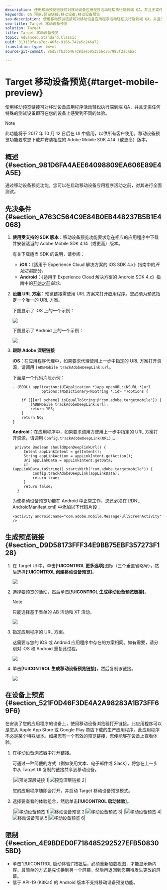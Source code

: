 ```yaml
---
description: 使用移动预览链接可对移动设备应用程序活动轻松执行端到端 QA，并且无需任何特殊的测试设备即可在您的设备上感受到不同的体验。
keywords: QA;预览;预览链接;移动设备;移动设备预览
seo-description: 使用移动预览链接可对移动设备应用程序活动轻松执行端到端 QA，并且无需任何特殊的测试设备即可在您的设备上感受到不同的体验。
seo-title: Target 移动设备预览
solution: Target
title: Target 移动设备预览
topic: Advanced,Standard,Classic
uuid: 313150fa-a7ec-46fe-9166-742a5c246a72
translation-type: tm+mt
source-git-commit: 8bd57fb3bb467d8dae50535b6c367995f2acabac

---
```



# Target 移动设备预览{#target-mobile-preview}

使用移动预览链接可对移动设备应用程序活动轻松执行端到端 QA，并且无需任何特殊的测试设备即可在您的设备上感受到不同的体验。

>[!NOTE]
>
>此功能将于 2017 年 10 月 12 日后在 UI 中启用，以供所有客户使用。移动设备预览功能要求您下载并安装相应的 Adobe Mobile SDK 4.14（或更高）版本。

## 概述 {#section_981D6FA4AEE64098809EA606E89E4A5E}

通过移动设备预览功能，您可以在启动移动设备应用程序活动之前，对其进行全面测试。

## 先决条件 {#section_A763C564C9E84B0EB448237B5B1E4068}

1. **使用受支持的 SDK 版本：**&#x200B;移动设备预览功能要求您在相应的应用程序中下载并安装适当的 Adobe Mobile SDK 4.14（或更高）版本。

   有关下载适当 SDK 的说明，请参阅：

   * **iOS：**《适用于 Experience Cloud 解决方案的 iOS SDK 4.x》[](https://marketing.adobe.com/resources/help/en_US/mobile/ios/requirements.html)指南中的&#x200B;*开始之前*&#x200B;部分。
   * **Android：**《适用于 Experience Cloud 解决方案的 Android SDK 4.x》指南中的[开始之前](https://marketing.adobe.com/resources/help/en_US/mobile/android/requirements.html)*部分。*

1. **设置 URL 方案：**&#x200B;预览链接需使用 URL 方案来打开应用程序。您必须为预览指定一个唯一的 URL 方案。

   下图显示了 iOS 上的一个示例：

   ![](assets/mobile-preview-url-scheme-ios.png)

   下图显示了 Android 上的一个示例：

   ![](assets/Android_Deeplink.png)

1. **跟踪 Adobe 深层链接**

   **iOS：**&#x200B;在应用程序代理中，如果要求代理使用上一步中指定的 URL 方案打开资源，请调用 `[ADBMobile trackAdobeDeepLink:url`。

   下面是一个代码片段示例：

   ```
   - (BOOL) application:(UIApplication *)app openURL:(NSURL *)url 
                options:(NSDictionary<NSString *,id> *)options { 
   
       if ([[url scheme] isEqualToString:@"com.adobe.targetmobile"]) { 
           [ADBMobile trackAdobeDeepLink:url]; 
           return YES; 
       } 
       return NO; 
   } 
   ```

   **Android：**&#x200B;在应用程序中，如果要求调用方使用上一步中指定的 URL 方案打开资源，请调用 `Config.trackAdobeDeepLink(URL);`。

   ```
    private Boolean shouldOpenDeeplinkUrl() { 
        Intent appLinkIntent = getIntent(); 
        String appLinkAction = appLinkIntent.getAction(); 
        Uri appLinkData = appLinkIntent.getData; 
        if (appLinkData.toString().startsWith("com.adobe.targetmobile")) { 
            Config.trackAdobeDeepLink(appLinkData); 
            return true; 
        } 
        return false; 
     }
   ```

   为使移动设备预览功能在 Android 中正常工作，您还必须在 [!DNL AndroidManifest.xml] 中添加以下代码片段：

   ```
   <activity android:name="com.adobe.mobile.MessageFullScreenActivity" />
   ```

## 生成预览链接 {#section_D9D58173FFF34E9BB75EBF357273F128}

1. 在 Target UI 中，单击&#x200B;**[!UICONTROL 更多选项]**&#x200B;图标（三个垂直省略号），然后选择&#x200B;**[!UICONTROL 创建移动设备预览]**。

   ![](assets/mobile-preview-create.png)

1. 选择要预览的活动，然后单击&#x200B;**[!UICONTROL 生成移动设备预览链接]**。

   >[!NOTE]
   >
   >只能选择基于表单的 AB 活动和 XT 活动。

   ![](assets/mobile-preview-select-activities.png)

1. 指定应用程序的 URL 方案。

   这需要与您的 iOS 或 Android 应用程序中存在的方案相同。如有需要，请分别对 iOS 和 Android 重复此过程。

   ![](assets/mobile-preview-enter-url-scheme.png)

1. 单击&#x200B;**[!UICONTROL 生成移动设备预览链接]**，然后复制该链接。

   ![](assets/mobile-preview-generate-and-copy.png)

## 在设备上预览 {#section_521F0D46F3DE4A2A98283A1B73FF69F6}

在安装了您的应用程序的设备上，使用移动设备浏览器打开链接。此应用程序可以是您从 Apple App Store 或 Google Play 商店下载的生产应用程序。此应用程序不必是某个特殊版本。如果您有一个有效的预览链接，您便能够在设备上查看体验。

1. 在移动设备浏览器中打开链接。

   可通过一种简便的方式（例如使用文本、电子邮件或 Slack），将您在上一步中从 Target UI 复制的链接共享到移动设备。

   |![预览深层链接 1](/help/c-target-mobile-app/assets/mobile-preview-open-deeplink.png)|![预览深层链接 2](/help/c-target-mobile-app/assets/mobile-preview-open-app.png)|

   您的应用程序随即会打开，并启动 Target 移动设备预览模式。

1. 选择要查看的体验组合，然后单击&#x200B;**[!UICONTROL 启动体验]**。

   |![移动设备预览 1](/help/c-target-mobile-app/assets/mobile-preview-experience-selection-1.png)|![移动设备预览 2](/help/c-target-mobile-app/assets/mobile-preview-experience-result-1-france.png)|![移动设备预览 3](/help/c-target-mobile-app/assets/mobile-preview-experience-result-1-shipfree.png)|
|![移动设备预览 4](/help/c-target-mobile-app/assets/mobile-preview-experience-selection-2.png)|![移动设备预览 5](/help/c-target-mobile-app/assets/mobile-preview-experience-result-2-aus.png)|![移动设备预览 6](/help/c-target-mobile-app/assets/mobile-preview-experience-result-2-10off.png)|

## 限制 {#section_4E9BDED0F718485292527EFB508305BD}

* 单击“[!UICONTROL 启动体验]”按钮后，必须重新加载视图，才能显示新内容。最简单的方式是先切换到另一个屏幕，然后再返回到您期待发生更改的屏幕。
* 低于 API-19 (KitKat) 的 Android 版本不支持移动设备预览功能。